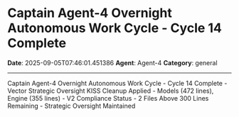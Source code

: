 # Captain Agent-4 Overnight Autonomous Work Cycle - Cycle 14 Complete

**Date**: 2025-09-05T07:46:01.451386
**Agent**: Agent-4
**Category**: general

---

Captain Agent-4 Overnight Autonomous Work Cycle - Cycle 14 Complete - Vector Strategic Oversight KISS Cleanup Applied - Models (472 lines), Engine (355 lines) - V2 Compliance Status - 2 Files Above 300 Lines Remaining - Strategic Oversight Maintained
